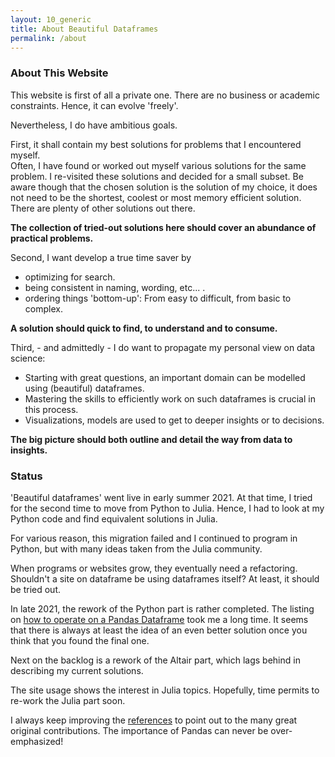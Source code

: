 ```yaml
---
layout: 10_generic
title: About Beautiful Dataframes
permalink: /about
---
```


### About This Website

This website is first of all a private one.
There are no business or academic constraints. Hence, it can evolve 'freely'. 

Nevertheless, I do have ambitious goals.

First, it shall contain my best solutions for problems that I encountered myself.<br>
Often, I have found or worked out myself various solutions for the same problem. I re-visited these solutions and decided for a small subset. Be aware though that the chosen solution is the solution of my choice, it does not need to be the shortest, coolest or most memory efficient solution. There are plenty of other solutions out there.  <br>

**The collection of tried-out solutions here should cover an abundance of practical problems.**


Second, I want develop a true time saver by 
- optimizing for search. 
- being consistent in naming, wording, etc... .  
- ordering things 'bottom-up': From easy to difficult, from basic to complex.

**A solution should quick to find, to understand and to consume.** 


Third, - and admittedly - I do want to propagate my personal view on data science:
- Starting with great questions, an important domain can be modelled using (beautiful) dataframes.
- Mastering the skills to efficiently work on such dataframes is crucial in this process. 
- Visualizations, models are used to get to deeper insights or to decisions.

**The big picture should both outline and detail the way from data to insights.**



### Status

'Beautiful dataframes' went live in early summer 2021.
At that time, I tried for the second time to move from Python to Julia. 
Hence, I had to look at my Python code and find equivalent solutions in Julia.

For various reason, this migration failed and I continued to program in Python, but with many ideas taken from the Julia community.

When programs or websites grow, they eventually need a refactoring. <br>
Shouldn't a site on dataframe be using dataframes itself?
At least, it should be tried out.

In late 2021, the rework of the Python part is rather completed.
The listing on [how to operate on a Pandas Dataframe](listing_pandas_operate) took me a long time.
It seems that there is always at least the idea of an even better solution once you think that you found the final one.

Next on the backlog is a rework of the Altair part, which lags behind in describing my current solutions.

The site usage shows the interest in Julia topics. Hopefully, time permits to re-work the Julia part soon. 

I always keep improving the [references](python_references) to point out to the many great original contributions. The importance of Pandas can never be over-emphasized!
